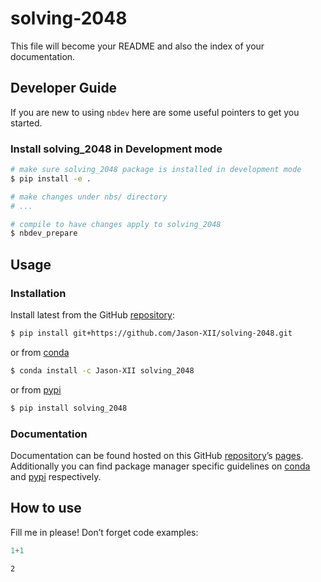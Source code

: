 # solving-2048


<!-- WARNING: THIS FILE WAS AUTOGENERATED! DO NOT EDIT! -->

This file will become your README and also the index of your
documentation.

## Developer Guide

If you are new to using `nbdev` here are some useful pointers to get you
started.

### Install solving_2048 in Development mode

``` sh
# make sure solving_2048 package is installed in development mode
$ pip install -e .

# make changes under nbs/ directory
# ...

# compile to have changes apply to solving_2048
$ nbdev_prepare
```

## Usage

### Installation

Install latest from the GitHub
[repository](https://github.com/Jason-XII/solving-2048):

``` sh
$ pip install git+https://github.com/Jason-XII/solving-2048.git
```

or from [conda](https://anaconda.org/Jason-XII/solving-2048)

``` sh
$ conda install -c Jason-XII solving_2048
```

or from [pypi](https://pypi.org/project/solving-2048/)

``` sh
$ pip install solving_2048
```

### Documentation

Documentation can be found hosted on this GitHub
[repository](https://github.com/Jason-XII/solving-2048)’s
[pages](https://Jason-XII.github.io/solving-2048/). Additionally you can
find package manager specific guidelines on
[conda](https://anaconda.org/Jason-XII/solving-2048) and
[pypi](https://pypi.org/project/solving-2048/) respectively.

## How to use

Fill me in please! Don’t forget code examples:

``` python
1+1
```

    2
